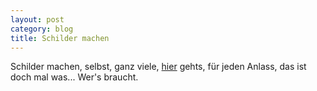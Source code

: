 ```yaml
---
layout: post
category: blog
title: Schilder machen
---
```


Schilder machen, selbst, ganz viele, [hier](http://laer.nu/captions/) gehts, für jeden Anlass, das ist doch mal was... Wer's braucht.